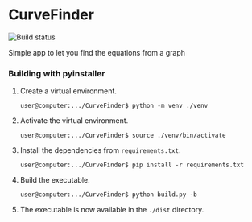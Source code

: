 # CurveFinder

![Build status](https://github.com/BrunoB81HK/CurveFinder/actions/workflows/build_and_release.yml/badge.svg)

Simple app to let you find the equations from a graph

### Building with pyinstaller

1. Create a virtual environment.
   ```shellsession
   user@computer:.../CurveFinder$ python -m venv ./venv
   ```
2. Activate the virtual environment.
   ```shellsession
   user@computer:.../CurveFinder$ source ./venv/bin/activate
   ```
3. Install the dependencies from `requirements.txt`.
   ```shellsession
   user@computer:.../CurveFinder$ pip install -r requirements.txt
   ```
4. Build the executable.
   ```shellsession
   user@computer:.../CurveFinder$ python build.py -b
5. The executable is now available in the `./dist` directory.
